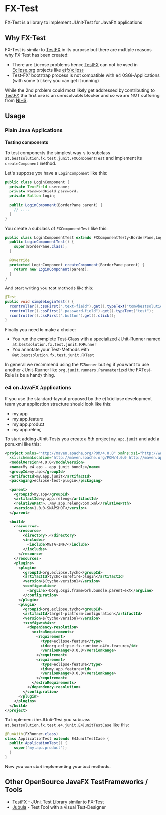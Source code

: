 # FX-Test

FX-Test is a library to implement JUnit-Test for JavaFX applications

## Why FX-Test

FX-Test is similar to [TestFX][1] in its purpose but there are multiple reasons why FX-Test has been created:
* There are License problems hence [TestFX][1] can not be used in [Eclipse.org][3] projects like [e(fx)clipse][4]
* Test-FX' bootstrap process is not compatible with e4 OSGi-Applications (with some trickery you can get it running)

While the 2nd problem could most likely get addressed by contributing to [TestFX][1] the first one is an unresolvable
blocker and so we are NOT suffering from [NIHS][5].

## Usage

### Plain Java Applications

#### Testing components

To test components the simplest way is to subclass `at.bestsolution.fx.test.junit.FXComponentTest` and implement its `createComponent` method.

Let's suppose you have a `LoginComponent` like this:
```java
public class LoginComponent {
  private TextField username;
  private PasswordField password;
  private Button login;
  
  public LoginComponent(BorderPane parent) {
    // ....
  }
}
```

You create a subclass of `FXComponentTest` like this:
```java
public class LoginComponentTest extends FXComponentTesty<BorderPane,LoginComponent> {
  public LoginComponentTest() {
    super(BorderPane.class);
  }

  @Override
  protected LoginComponent createComponent(BorderPane parent) {
    return new LoginComponent(parent);
  }
}
```

And start writing you test methods like this:
```java
@Test
public void simpleLoginTest() {
  rcontroller().cssFirst(".text-field").get().typeText("tom@bestsolution.at");
  rcontroller().cssFirst(".password-field").get().typeText("test");
  rcontroller().cssFirst(".button").get().click();
}
```

Finally you need to make a choice:
* You run the complete Test-Class with a specialized JUnit-Runner named `at.bestsolution.fx.test.junit.FXRunner`
* You annotate your Test-Methods with `@at.bestsolution.fx.test.junit.FXTest`

In general we recommend using the `FXRunner` but eg if you want to use another JUnit-Runner like `org.junit.runners.Parameterized` the FXTest-Rule is be a handy thing.

### e4 on JavaFX Applications

If you use the standard-layout proposed by the e(fx)clipse development team your application structure should look like this:
* my.app
* my.app.feature
* my.app.product
* my.app.releng

To start adding JUnit-Tests you create a 5th project `my.app.junit` and add a pom.xml like this:

```xml
<project xmlns="http://maven.apache.org/POM/4.0.0" xmlns:xsi="http://www.w3.org/2001/XMLSchema-instance"
  xsi:schemaLocation="http://maven.apache.org/POM/4.0.0 http://maven.apache.org/xsd/maven-4.0.0.xsd">
  <modelVersion>4.0.0</modelVersion>
  <name>My e4 app - app junit bundle</name>
  <groupId>my.app</groupId>
  <artifactId>my.app.junit</artifactId>
  <packaging>eclipse-test-plugin</packaging>

  <parent>
    <groupId>my.app</groupId>
    <artifactId>my.app.releng</artifactId>
    <relativePath>../my.app.releng/pom.xml</relativePath>
    <version>1.0.0-SNAPSHOT</version>
  </parent>

  <build>
    <resources>
      <resource>
        <directory>.</directory>
        <includes>
          <include>META-INF/</include>
        </includes>
      </resource>
    </resources>
    <plugins>
      <plugin>
        <groupId>org.eclipse.tycho</groupId>
        <artifactId>tycho-surefire-plugin</artifactId>
        <version>${tycho-version}</version>
        <configuration>
          <argLine>-Dorg.osgi.framework.bundle.parent=ext</argLine>
        </configuration>
      </plugin>
      <plugin>
        <groupId>org.eclipse.tycho</groupId>
        <artifactId>target-platform-configuration</artifactId>
        <version>${tycho-version}</version>
        <configuration>
          <dependency-resolution>
            <extraRequirements>
              <requirement>
                <type>eclipse-feature</type>
                <id>org.eclipse.fx.runtime.e4fx.feature</id>
                <versionRange>0.0.0</versionRange>
              </requirement>
              <requirement>
                <type>eclipse-feature</type>
                <id>my.app.feature</id>
                <versionRange>0.0.0</versionRange>
              </requirement>
            </extraRequirements>
          </dependency-resolution>
        </configuration>
      </plugin>
    </plugins>
  </build>
</project>
```
To implement the JUnit-Test you subclass `at.bestsolution.fx.test.e4.junit.E4JunitTestCase` like this:

```java
@RunWith(FXRunner.class)
class ApplicationTest extends E4JunitTestCase {
  public ApplicationTest() {
    super("my.app.product");
  }
}
```

Now you can start implementing your test methods.

## Other OpenSource JavaFX TestFrameworks / Tools

* [TestFX][1] - JUnit Test Library similar to FX-Test
* [Jubula][2] - Test Tool with a visual Test-Designer

[1]: https://github.com/TestFX/TestFX
[2]: http://eclipse.org/jubula
[3]: https://www.eclipse.org/
[4]: http://efxclipse.org/
[5]: https://de.wikipedia.org/wiki/Not-invented-here-Syndrom
